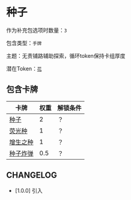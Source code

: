 # 种子

作为补充包选项时数量：`3`

包含类型：`手牌`

主题：无责铺路辅助探索，循环token保持卡组厚度

潜在Token：[`花`](花.md)

## 包含卡牌

卡牌 | 权重 | 解锁条件
--- | --- | ---
[种子](../卡牌/种子.md) | 2 | ？
[荧光种](../卡牌/荧光种.md) | 1 | ？
[增生之种](../卡牌/增生之种.md) | 1 | ？
[种子炸弹](../卡牌/种子炸弹.md) | 0.5 | ？

## CHANGELOG

- [1.0.0] 引入
